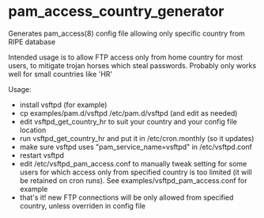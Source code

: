 # pam_access_country_generator
Generates pam_access(8) config file allowing only specific country from RIPE database

Intended usage is to allow FTP access only from home country for most users, to mitigate 
trojan horses which steal passwords. Probably only works well for small countries like 'HR'

Usage:
- install vsftpd (for example)
- cp examples/pam.d/vsftpd  /etc/pam.d/vsftpd (and edit as needed)
- edit vsftpd_get_country_hr to suit your country and your config file location
- run vsftpd_get_country_hr and put it in /etc/cron.monthly (so it updates)
- make sure vsftpd uses "pam_service_name=vsftpd" in /etc/vsftpd.conf
- restart vsftpd
- edit /etc/vsftpd_pam_access.conf to manually tweak setting for some users 
  for which access only from specified country is too limited (it will be 
  retained on cron runs). See examples/vsftpd_pam_access.conf for example
- that's it! new FTP connections will be only allowed from specified country, 
  unless overriden in config file

